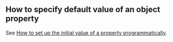 How to specify default value of an object property
--------------------------------------------------

See [How to set up the initial value of a property programmatically](../more-advanced-topics/how-to-07-010-How-to-set-up-the-initial-value-of-a-property-programmatically.html).


